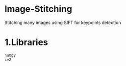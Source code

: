 # Image-Stitching
Stitching many images using SIFT for keypoints detection


# 1.Libraries 
    numpy
    cv2 
  
